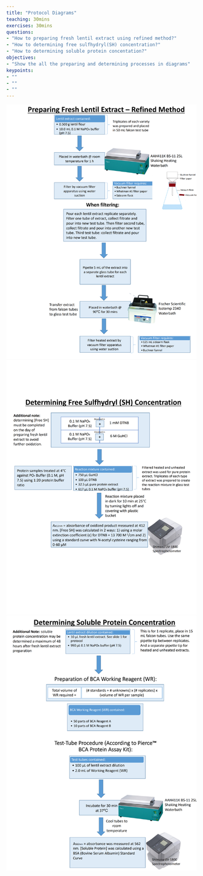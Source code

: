 ```yaml
---
title: "Protocol Diagrams"
teaching: 30mins 
exercises: 30mins
questions:
- "How to preparing fresh lentil extract using refined method?"
- "How to determining free sulfhydryl(SH) concentration?"
- "How to determining soluble protein concentation?"
objectives:
- "Show the all the preparing and determining processes in diagrams"
keypoints:
- ""
- ""
- ""
---
```


![Screenshot of main code listing](../fig/FreshExtractFreeSHSbleProteinProtocol071522_1.png)
![Screenshot of main code listing](../fig/FreshExtractFreeSHSbleProteinProtocol071522_2.png)
![Screenshot of main code listing](../fig/FreshExtractFreeSHSbleProteinProtocol071522_3.png)
